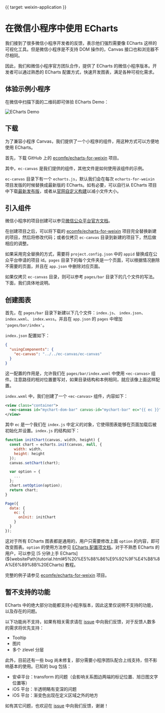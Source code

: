 {{ target: weixin-application }}

# 在微信小程序中使用 ECharts

我们接到了很多微信小程序开发者的反馈，表示他们强烈需要像 ECharts 这样的可视化工具。但是微信小程序是不支持 DOM 操作的，Canvas 接口也和浏览器不尽相同。

因此，我们和微信小程序官方团队合作，提供了 ECharts 的微信小程序版本。开发者可以通过熟悉的 ECharts 配置方式，快速开发图表，满足各种可视化需求。

## 体验示例小程序

在微信中扫描下面的二维码即可体验 ECharts Demo：

![ECharts Demo](https://github.com/ecomfe/echarts-for-weixin/raw/master/img/weixin-app.jpg)

## 下载

为了兼容小程序 Canvas，我们提供了一个小程序的组件，用这种方式可以方便地使用 ECharts。

首先，下载 GitHub 上的 [ecomfe/echarts-for-weixin](https://github.com/ecomfe/echarts-for-weixin) 项目。

其中，`ec-canvas` 是我们提供的组件，其他文件是如何使用该组件的示例。

`ec-canvas` 目录下有一个 `echarts.js`，默认我们会在每次 `echarts-for-weixin` 项目发版的时候替换成最新版的 ECharts。如有必要，可以自行从 ECharts 项目中下载[最新发布版](https://github.com/apache/incubator-echarts/releases)，或者从[官网自定义构建](${websitePath}builder.html)以减小文件大小。

## 引入组件

微信小程序的项目创建可以参见[微信公众平台官方文档](https://mp.weixin.qq.com/debug/wxadoc/dev/quickstart/basic/getting-started.html)。

在创建项目之后，可以将下载的 [ecomfe/echarts-for-weixin](https://github.com/ecomfe/echarts-for-weixin) 项目完全替换新建的项目，然后将修改代码；或者仅拷贝 `ec-canvas` 目录到新建的项目下，然后做相应的调整。

如果采用完全替换的方式，需要将 `project.config.json` 中的 `appid` 替换成在公众平台申请的项目 id。`pages` 目录下的每个文件夹是一个页面，可以根据情况删除不需要的页面，并且在 `app.json` 中删除对应页面。

如果仅拷贝 `ec-canvas` 目录，则可以参考 `pages/bar` 目录下的几个文件的写法。下面，我们具体地说明。


## 创建图表

首先，在 `pages/bar` 目录下新建以下几个文件：`index.js`、 `index.json`、 `index.wxml`、 `index.wxss`。并且在 `app.json` 的 `pages` 中增加 `'pages/bar/index'`。

`index.json` 配置如下：

```json
{
  "usingComponents": {
    "ec-canvas": "../../ec-canvas/ec-canvas"
  }
}
```

这一配置的作用是，允许我们在 `pages/bar/index.wxml` 中使用 `<ec-canvas>` 组件。注意路径的相对位置要写对，如果目录结构和本例相同，就应该像上面这样配置。

`index.wxml` 中，我们创建了一个 `<ec-canvas>` 组件，内容如下：

```xml
<view class="container">
  <ec-canvas id="mychart-dom-bar" canvas-id="mychart-bar" ec="{{ ec }}"></ec-canvas>
</view>
```

其中 `ec` 是一个我们在 `index.js` 中定义的对象，它使得图表能够在页面加载后被初始化并设置。`index.js` 的结构如下：

```js
function initChart(canvas, width, height) {
  const chart = echarts.init(canvas, null, {
    width: width,
    height: height
  });
  canvas.setChart(chart);

  var option = {
    ...
  };
  chart.setOption(option);
  return chart;
}

Page({
  data: {
    ec: {
      onInit: initChart
    }
  }
});
```

这对于所有 ECharts 图表都是通用的，用户只需要修改上面 `option` 的内容，即可改变图表。`option` 的使用方法参见 [ECharts 配置项文档](${websitePath}option.html)。对于不熟悉 ECharts 的用户，可以参见 [5 分钟上手 ECharts](${websitePath}tutorial.html#5%20%E5%88%86%E9%92%9F%E4%B8%8A%E6%89%8B%20ECharts) 教程。

完整的例子请参见 [ecomfe/echarts-for-weixin](https://github.com/ecomfe/echarts-for-weixin) 项目。

## 暂不支持的功能

ECharts 中的绝大部分功能都支持小程序版本，因此这里仅说明不支持的功能，以及存在的问题。

以下功能尚不支持，如果有相关需求请在 [issue](https://github.com/ecomfe/echarts-for-weixin/issues) 中向我们反馈，对于反馈人数多的需求将优先支持：

- Tooltip
- 图片
- 多个 zlevel 分层

此外，目前还有一些 bug 尚未修复，部分需要小程序团队配合上线支持，但不影响基本的使用。已知的 bug 包括：

- 安卓平台：transform 的问题（会影响关系图边两端的标记位置、旭日图文字位置等）
- iOS 平台：半透明略有变深的问题
- iOS 平台：渐变色出现在定义区域之外的地方

如有其它问题，也欢迎在 [issue](https://github.com/ecomfe/echarts-for-weixin/issues) 中向我们反馈，谢谢！
